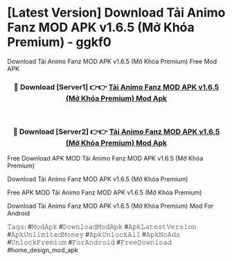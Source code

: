 # [Latest Version] Download Tải Animo Fanz MOD APK v1.6.5 (Mở Khóa Premium) - ggkf0

Download Tải Animo Fanz MOD APK v1.6.5 (Mở Khóa Premium) Free Mod APK

<div align="center">
<h3>🔴 Download [Server1] 👉👉 <a href="https://apk-comot.site?title=Tải_Animo_Fanz_MOD_APK_v1.6.5_(Mở_Khóa_Premium)">Tải Animo Fanz MOD APK v1.6.5 (Mở Khóa Premium) Mod Apk</a></h3><br>

<h3>🔴 Download [Server2] 👉👉 <a href="https://apk-comot.site?title=Tải_Animo_Fanz_MOD_APK_v1.6.5_(Mở_Khóa_Premium)">Tải Animo Fanz MOD APK v1.6.5 (Mở Khóa Premium) Mod Apk</a></h3>
</div>


Free Download APK MOD Tải Animo Fanz MOD APK v1.6.5 (Mở Khóa Premium)

Download Tải Animo Fanz MOD APK v1.6.5 (Mở Khóa Premium) 

Free APK MOD Tải Animo Fanz MOD APK v1.6.5 (Mở Khóa Premium) 

Download Tải Animo Fanz MOD APK v1.6.5 (Mở Khóa Premium) Mod For Android

𝚃𝚊𝚐𝚜: #𝙼𝚘𝚍𝙰𝚙𝚔 #𝙳𝚘𝚠𝚗𝚕𝚘𝚊𝚍𝙼𝚘𝚍𝙰𝚙𝚔 #𝙰𝚙𝚔𝙻𝚊𝚝𝚎𝚜𝚝𝚅𝚎𝚛𝚜𝚒𝚘𝚗 #𝙰𝚙𝚔𝚄𝚗𝚕𝚒𝚖𝚒𝚝𝚎𝚍𝙼𝚘𝚗𝚎𝚢 #𝙰𝚙𝚔𝚄𝚗𝚕𝚘𝚌𝚔𝙰𝚕𝚕 #𝙰𝚙𝚔𝙽𝚘𝙰𝚍𝚜 #𝚄𝚗𝚕𝚘𝚌𝚔𝙿𝚛𝚎𝚖𝚒𝚞𝚖 #𝙵𝚘𝚛𝙰𝚗𝚍𝚛𝚘𝚒𝚍 #𝙵𝚛𝚎𝚎𝙳𝚘𝚠𝚗𝚕𝚘𝚊𝚍 #home_design_mod_apk